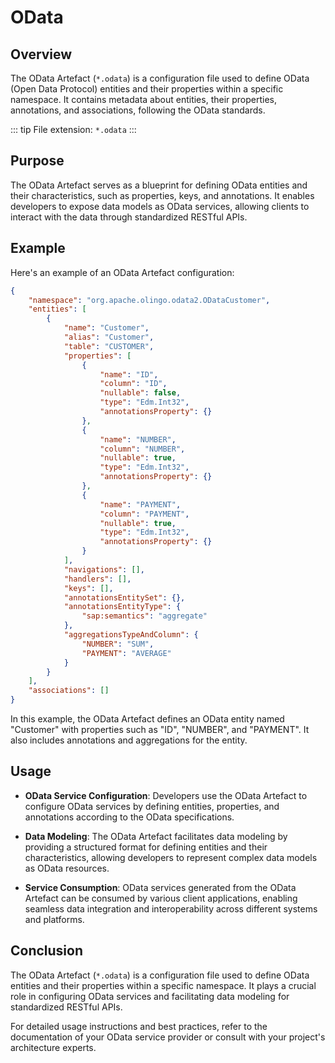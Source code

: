 # OData

## Overview

The OData Artefact (`*.odata`) is a configuration file used to define OData (Open Data Protocol) entities and their properties within a specific namespace. It contains metadata about entities, their properties, annotations, and associations, following the OData standards.

::: tip
File extension: `*.odata`
:::

## Purpose

The OData Artefact serves as a blueprint for defining OData entities and their characteristics, such as properties, keys, and annotations. It enables developers to expose data models as OData services, allowing clients to interact with the data through standardized RESTful APIs.

## Example

Here's an example of an OData Artefact configuration:

```json
{
    "namespace": "org.apache.olingo.odata2.ODataCustomer",
    "entities": [
        {
            "name": "Customer",
            "alias": "Customer",
            "table": "CUSTOMER",
            "properties": [
                {
                    "name": "ID",
                    "column": "ID",
                    "nullable": false,
                    "type": "Edm.Int32",
                    "annotationsProperty": {}
                },
                {
                    "name": "NUMBER",
                    "column": "NUMBER",
                    "nullable": true,
                    "type": "Edm.Int32",
                    "annotationsProperty": {}
                },
                {
                    "name": "PAYMENT",
                    "column": "PAYMENT",
                    "nullable": true,
                    "type": "Edm.Int32",
                    "annotationsProperty": {}
                }
            ],
            "navigations": [],
            "handlers": [],
            "keys": [],
            "annotationsEntitySet": {},
            "annotationsEntityType": {
                "sap:semantics": "aggregate"
            },
            "aggregationsTypeAndColumn": {
                "NUMBER": "SUM",
                "PAYMENT": "AVERAGE"
            }
        }
    ],
    "associations": []
}
```

In this example, the OData Artefact defines an OData entity named "Customer" with properties such as "ID", "NUMBER", and "PAYMENT". It also includes annotations and aggregations for the entity.

## Usage

* **OData Service Configuration**: Developers use the OData Artefact to configure OData services by defining entities, properties, and annotations according to the OData specifications.

* **Data Modeling**: The OData Artefact facilitates data modeling by providing a structured format for defining entities and their characteristics, allowing developers to represent complex data models as OData resources.

* **Service Consumption**: OData services generated from the OData Artefact can be consumed by various client applications, enabling seamless data integration and interoperability across different systems and platforms.

## Conclusion

The OData Artefact (`*.odata`) is a configuration file used to define OData entities and their properties within a specific namespace. It plays a crucial role in configuring OData services and facilitating data modeling for standardized RESTful APIs.

For detailed usage instructions and best practices, refer to the documentation of your OData service provider or consult with your project's architecture experts.
